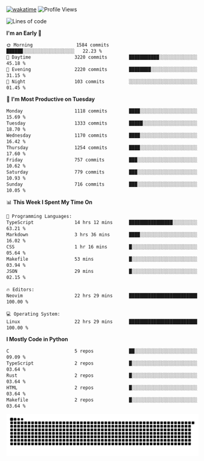 [![wakatime](https://wakatime.com/badge/user/b920b284-3cde-4cd4-b72e-f7f22d050b16.svg)](https://wakatime.com/@b920b284-3cde-4cd4-b72e-f7f22d050b16)
![Profile Views](http://img.shields.io/badge/Profile%20Views-4586-blue)
<!--START_SECTION:waka-->
![Lines of code](https://img.shields.io/badge/From%20Hello%20World%20I%27ve%20Written-5.4%20million%20lines%20of%20code-blue)

**I'm an Early 🐤** 

```text
🌞 Morning                1584 commits        ██████░░░░░░░░░░░░░░░░░░░   22.23 % 
🌆 Daytime                3220 commits        ███████████░░░░░░░░░░░░░░   45.18 % 
🌃 Evening                2220 commits        ████████░░░░░░░░░░░░░░░░░   31.15 % 
🌙 Night                  103 commits         ░░░░░░░░░░░░░░░░░░░░░░░░░   01.45 % 
```
📅 **I'm Most Productive on Tuesday** 

```text
Monday                   1118 commits        ████░░░░░░░░░░░░░░░░░░░░░   15.69 % 
Tuesday                  1333 commits        █████░░░░░░░░░░░░░░░░░░░░   18.70 % 
Wednesday                1170 commits        ████░░░░░░░░░░░░░░░░░░░░░   16.42 % 
Thursday                 1254 commits        ████░░░░░░░░░░░░░░░░░░░░░   17.60 % 
Friday                   757 commits         ███░░░░░░░░░░░░░░░░░░░░░░   10.62 % 
Saturday                 779 commits         ███░░░░░░░░░░░░░░░░░░░░░░   10.93 % 
Sunday                   716 commits         ███░░░░░░░░░░░░░░░░░░░░░░   10.05 % 
```


📊 **This Week I Spent My Time On** 

```text
💬 Programming Languages: 
TypeScript               14 hrs 12 mins      ████████████████░░░░░░░░░   63.21 % 
Markdown                 3 hrs 36 mins       ████░░░░░░░░░░░░░░░░░░░░░   16.02 % 
CSS                      1 hr 16 mins        █░░░░░░░░░░░░░░░░░░░░░░░░   05.64 % 
Makefile                 53 mins             █░░░░░░░░░░░░░░░░░░░░░░░░   03.94 % 
JSON                     29 mins             █░░░░░░░░░░░░░░░░░░░░░░░░   02.15 % 

🔥 Editors: 
Neovim                   22 hrs 29 mins      █████████████████████████   100.00 % 

💻 Operating System: 
Linux                    22 hrs 29 mins      █████████████████████████   100.00 % 
```

**I Mostly Code in Python** 

```text
C                        5 repos             ██░░░░░░░░░░░░░░░░░░░░░░░   09.09 % 
TypeScript               2 repos             █░░░░░░░░░░░░░░░░░░░░░░░░   03.64 % 
Rust                     2 repos             █░░░░░░░░░░░░░░░░░░░░░░░░   03.64 % 
HTML                     2 repos             █░░░░░░░░░░░░░░░░░░░░░░░░   03.64 % 
Makefile                 2 repos             █░░░░░░░░░░░░░░░░░░░░░░░░   03.64 % 
```




<!--END_SECTION:waka-->
![Snake animation](https://raw.githubusercontent.com/timmypidashev/timmypidashev/main/commits.svg)
